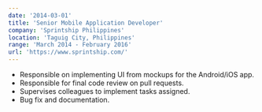 ```yaml
---
date: '2014-03-01'
title: 'Senior Mobile Application Developer'
company: 'Sprintship Philippines'
location: 'Taguig City, Philippines'
range: 'March 2014 - February 2016'
url: 'https://www.sprintship.com/'
---
```


- Responsible on implementing UI from mockups for the Android/iOS app.
- Responsible for final code review on pull requests.
- Supervises colleagues to implement tasks assigned.
- Bug fix and documentation.
